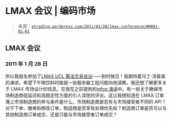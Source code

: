 <!--yml

类别：未分类

日期：2024-05-12 19:35:57

-->

# LMAX 会议 | 编码市场

> 来源：[`etrading.wordpress.com/2011/01/28/lmax-conference/#0001-01-01`](https://etrading.wordpress.com/2011/01/28/lmax-conference/#0001-01-01)

## LMAX 会议

### 2011 年 1 月 28 日

所以我报名参加了[LMAX UCL 算法交易会议](http://community.lmaxtrader.com/conversations/topics/lmax-and-ucls-computer-science-department-host-conference-algorithmic-trading)——到时候见！我期待着马丁·汤普森的演讲，希望下午喝饮料时能就一些服务器工程问题向他请教。我还想了解更多关于 LMAX 市场设计的信息。在我在之前提到的[infoq 演讲](http://www.infoq.com/presentations/LMAX)中，有一些关于确保市场制造商低延迟和高稳定性方面的引人深思的评论。这让我想知道在 LMAX 订单簿上市场制造商的参与条件是什么。市场制造商是否有与市场接受者不同的 API？对于下单、撤单和修改订单，制造商是否享有处理优先权？制造商订单是否可以与其他制造商订单成交，还是只能与市场接受者订单成交？
